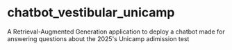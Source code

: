# chatbot_vestibular_unicamp
A Retrieval-Augmented Generation application to deploy a chatbot made for answering questions about the 2025's Unicamp adimission test
